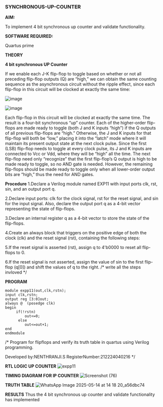 ### SYNCHRONOUS-UP-COUNTER

**AIM:**

To implement 4 bit synchronous up counter and validate functionality.

**SOFTWARE REQUIRED:**

Quartus prime

**THEORY**

**4 bit synchronous UP Counter**

If we enable each J-K flip-flop to toggle based on whether or not all preceding flip-flop outputs (Q) are “high,” we can obtain the same counting sequence as the asynchronous circuit without the ripple effect, since each flip-flop in this circuit will be clocked at exactly the same time:

![image](https://github.com/naavaneetha/SYNCHRONOUS-UP-COUNTER/assets/154305477/d5db3fa0-e413-404c-b80e-b2f39d82e7e8)


![image](https://github.com/naavaneetha/SYNCHRONOUS-UP-COUNTER/assets/154305477/52cb61eb-d04b-442d-810c-31185a68410b)

Each flip-flop in this circuit will be clocked at exactly the same time.
The result is a four-bit synchronous “up” counter. Each of the higher-order flip-flops are made ready to toggle (both J and K inputs “high”) if the Q outputs of all previous flip-flops are “high.”
Otherwise, the J and K inputs for that flip-flop will both be “low,” placing it into the “latch” mode where it will maintain its present output state at the next clock pulse.
Since the first (LSB) flip-flop needs to toggle at every clock pulse, its J and K inputs are connected to Vcc or Vdd, where they will be “high” all the time.
The next flip-flop need only “recognize” that the first flip-flop’s Q output is high to be made ready to toggle, so no AND gate is needed.
However, the remaining flip-flops should be made ready to toggle only when all lower-order output bits are “high,” thus the need for AND gates.

**Procedure**
1.Declare a Verilog module named EXP11 with input ports clk, rst, sin, and an output port q.

2.Declare input ports: clk for the clock signal, rst for the reset signal, and sin for the input signal. Also, declare the output port q as a 4-bit vector representing the state of flip-flops.

3.Declare an internal register q as a 4-bit vector to store the state of the flip-flops.

4.Create an always block that triggers on the positive edge of both the clock (clk) and the reset signal (rst), containing the following steps:

5.If the reset signal is asserted (rst), assign q to 4'b0000 to reset all flip-flops to 0.

6.If the reset signal is not asserted, assign the value of sin to the first flip-flop (q[0]) and shift the values of q to the right.
/* write all the steps invloved */

**PROGRAM**
```
module expp11(out,clk,rstn);
input clk,rstn;
output reg [3:0]out;
always @  (posedge clk)
begin
     if(!rstn)
	     out<=0;
	  else
	     out<=out+1;
end
endmodule
```
/* Program for flipflops and verify its truth table in quartus using Verilog programming. 

Developed by:NENTHRANJI.S RegisterNumber:212224040216
*/

**RTL LOGIC UP COUNTER**
![expp11](https://github.com/user-attachments/assets/4d6d03d9-75d5-4c7f-bc29-3db776b48377)

**TIMING DIAGRAM FOR IP COUNTER**
![Screenshot (76)](https://github.com/user-attachments/assets/dea0759f-8b71-4054-a34b-0048a6ffc66a)

**TRUTH TABLE**
![WhatsApp Image 2025-05-14 at 14 18 20_a56dbc74](https://github.com/user-attachments/assets/bd71939e-736b-4464-bc93-fdbdfb19bee9)

**RESULTS**
Thus the 4 bit synchronous up counter and validate functionality has implemented
